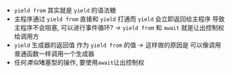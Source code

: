 - `yield from` 其实就是 `yield` 的语法糖  
- 主程序通过 `yield from` 直接和 `yield` 打通而 `yield` 会立即返回给主程序 导致主程序不会阻塞, 可以进行事件循环? -> `yield from` 和 `await` 就是让出控制权给调用方  
- `yield` 生成器的返回值 作为 `yield from` 的值 -> 这样做的原因是 可以像调用普通函数一样调用一个生成器  
- 任何*类似*堵塞型的操作, 要使用`await`让出控制权
